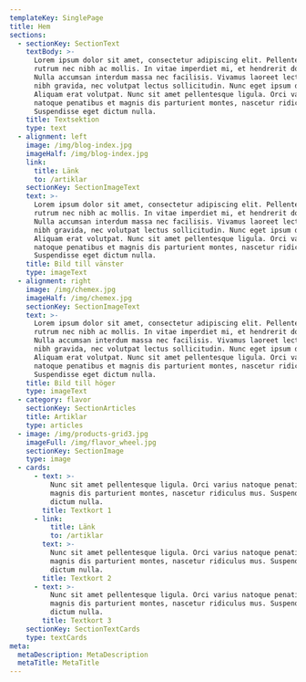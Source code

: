 ```yaml
---
templateKey: SinglePage
title: Hem
sections:
  - sectionKey: SectionText
    textBody: >-
      Lorem ipsum dolor sit amet, consectetur adipiscing elit. Pellentesque
      rutrum nec nibh ac mollis. In vitae imperdiet mi, et hendrerit dolor.
      Nulla accumsan interdum massa nec facilisis. Vivamus laoreet lectus ac
      nibh gravida, nec volutpat lectus sollicitudin. Nunc eget ipsum diam.
      Aliquam erat volutpat. Nunc sit amet pellentesque ligula. Orci varius
      natoque penatibus et magnis dis parturient montes, nascetur ridiculus mus.
      Suspendisse eget dictum nulla.
    title: Textsektion
    type: text
  - alignment: left
    image: /img/blog-index.jpg
    imageHalf: /img/blog-index.jpg
    link:
      title: Länk
      to: /artiklar
    sectionKey: SectionImageText
    text: >-
      Lorem ipsum dolor sit amet, consectetur adipiscing elit. Pellentesque
      rutrum nec nibh ac mollis. In vitae imperdiet mi, et hendrerit dolor.
      Nulla accumsan interdum massa nec facilisis. Vivamus laoreet lectus ac
      nibh gravida, nec volutpat lectus sollicitudin. Nunc eget ipsum diam.
      Aliquam erat volutpat. Nunc sit amet pellentesque ligula. Orci varius
      natoque penatibus et magnis dis parturient montes, nascetur ridiculus mus.
      Suspendisse eget dictum nulla.
    title: Bild till vänster
    type: imageText
  - alignment: right
    image: /img/chemex.jpg
    imageHalf: /img/chemex.jpg
    sectionKey: SectionImageText
    text: >-
      Lorem ipsum dolor sit amet, consectetur adipiscing elit. Pellentesque
      rutrum nec nibh ac mollis. In vitae imperdiet mi, et hendrerit dolor.
      Nulla accumsan interdum massa nec facilisis. Vivamus laoreet lectus ac
      nibh gravida, nec volutpat lectus sollicitudin. Nunc eget ipsum diam.
      Aliquam erat volutpat. Nunc sit amet pellentesque ligula. Orci varius
      natoque penatibus et magnis dis parturient montes, nascetur ridiculus mus.
      Suspendisse eget dictum nulla.
    title: Bild till höger
    type: imageText
  - category: flavor
    sectionKey: SectionArticles
    title: Artiklar
    type: articles
  - image: /img/products-grid3.jpg
    imageFull: /img/flavor_wheel.jpg
    sectionKey: SectionImage
    type: image
  - cards:
      - text: >-
          Nunc sit amet pellentesque ligula. Orci varius natoque penatibus et
          magnis dis parturient montes, nascetur ridiculus mus. Suspendisse eget
          dictum nulla.
        title: Textkort 1
      - link:
          title: Länk
          to: /artiklar
        text: >-
          Nunc sit amet pellentesque ligula. Orci varius natoque penatibus et
          magnis dis parturient montes, nascetur ridiculus mus. Suspendisse eget
          dictum nulla.
        title: Textkort 2
      - text: >-
          Nunc sit amet pellentesque ligula. Orci varius natoque penatibus et
          magnis dis parturient montes, nascetur ridiculus mus. Suspendisse eget
          dictum nulla.
        title: Textkort 3
    sectionKey: SectionTextCards
    type: textCards
meta:
  metaDescription: MetaDescription
  metaTitle: MetaTitle
---
```


